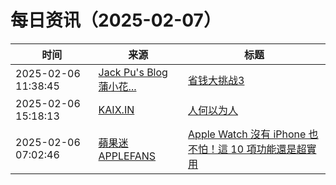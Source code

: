 ﻿# 每日资讯（2025-02-07）

|时间|来源|标题|
|---|---|---|
|2025-02-06 11:38:45|[Jack Pu's Blog 蒲小花...](https://www.jackpu.com/rss/)|[省钱大挑战3](https://www.jackpu.com/sheng-qian-da-tiao-zhan-3/)|
|2025-02-06 15:18:13|[KAIX.IN](https://kaix.in/feed/)|[人何以为人](https://kaix.in/2025/0206-ai/)|
|2025-02-06 07:02:46|[蘋果迷 APPLEFANS](https://applefans.today/feed/)|[Apple Watch 沒有 iPhone 也不怕！這 10 項功能還是超實用](https://applefans.today/2025-02-apple-watch-features-without-iphone/)|

